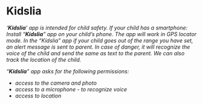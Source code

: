 # Kidslia

*‘**Kidslia**’ app is intended for child safety.*
*If your child has a smartphone:*
*Install “**Kidslia**” app on your child’s phone. The app will work in GPS locator mode.  In the “Kidslia” app if your child goes out of the range you have set, an alert message* *is sent to parent. In case of danger, it will recognize the voice of the child and send the same as text to the parent. We can also track the location of the child.*

*“**Kidslia**” app asks for the following permissions:*

 * *access to the camera and photo*
 * *access to a microphone - to recognize voice*
 * *access to location*
